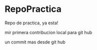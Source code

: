 # RepoPractica
Repo de practica, ya esta!

mir primera contribucion local para git hub

un commit mas desde git hub
